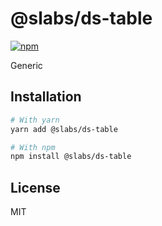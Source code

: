 # @slabs/ds-table

[![npm](https://img.shields.io/npm/dm/@slabs/ds-table)](https://www.npmjs.com/package/@slabs/ds-table)

Generic

<!-- [View documentation](https://slabs.dev/) -->

## Installation

```bash
# With yarn
yarn add @slabs/ds-table

# With npm
npm install @slabs/ds-table
```

## License

MIT
